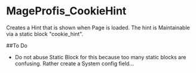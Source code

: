 
# MageProfis_CookieHint
Creates a Hint that is shown when Page is loaded.
The hint is Maintainable via a static block "cookie_hint".


##To Do
<ul>
<li>Do not abuse Static Block for this because too many static blocks are confusing. Rather create a System config field...</li>
</ul>
